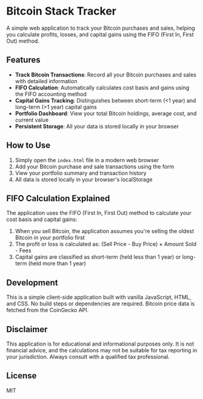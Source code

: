 # Bitcoin Stack Tracker

A simple web application to track your Bitcoin purchases and sales, helping you calculate profits, losses, and capital gains using the FIFO (First In, First Out) method.

## Features

- **Track Bitcoin Transactions**: Record all your Bitcoin purchases and sales with detailed information
- **FIFO Calculation**: Automatically calculates cost basis and gains using the FIFO accounting method
- **Capital Gains Tracking**: Distinguishes between short-term (<1 year) and long-term (>1 year) capital gains
- **Portfolio Dashboard**: View your total Bitcoin holdings, average cost, and current value
- **Persistent Storage**: All your data is stored locally in your browser

## How to Use

1. Simply open the `index.html` file in a modern web browser
2. Add your Bitcoin purchase and sale transactions using the form
3. View your portfolio summary and transaction history
4. All data is stored locally in your browser's localStorage

## FIFO Calculation Explained

The application uses the FIFO (First In, First Out) method to calculate your cost basis and capital gains:

1. When you sell Bitcoin, the application assumes you're selling the oldest Bitcoin in your portfolio first
2. The profit or loss is calculated as: (Sell Price - Buy Price) × Amount Sold - Fees
3. Capital gains are classified as short-term (held less than 1 year) or long-term (held more than 1 year)

## Development

This is a simple client-side application built with vanilla JavaScript, HTML, and CSS. No build steps or dependencies are required. Bitcoin price data is fetched from the CoinGecko API.

## Disclaimer

This application is for educational and informational purposes only. It is not financial advice, and the calculations may not be suitable for tax reporting in your jurisdiction. Always consult with a qualified tax professional.

## License

MIT 